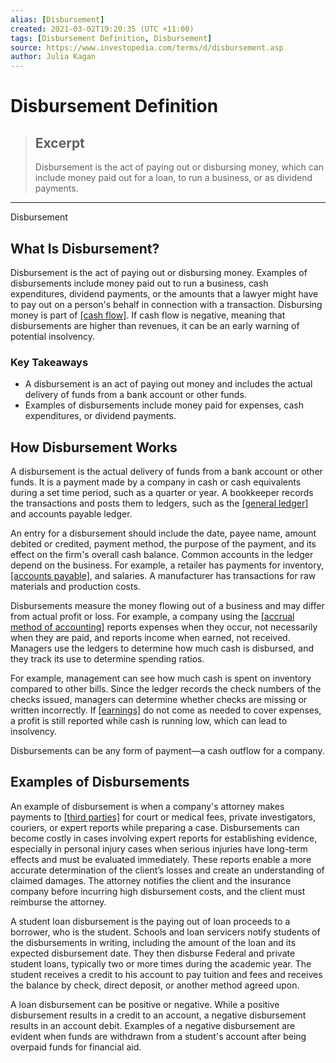 ```yaml
---
alias: [Disbursement]
created: 2021-03-02T19:20:35 (UTC +11:00)
tags: [Disbursement Definition, Disbursement]
source: https://www.investopedia.com/terms/d/disbursement.asp
author: Julia Kagan
---
```


# Disbursement Definition

> ## Excerpt
> Disbursement is the act of paying out or disbursing money, which can include money paid out for a loan, to run a business, or as dividend payments.

---

Disbursement
## What Is Disbursement?

Disbursement is the act of paying out or disbursing money. Examples of disbursements include money paid out to run a business, cash expenditures, dividend payments, or the amounts that a lawyer might have to pay out on a person's behalf in connection with a transaction. Disbursing money is part of [[cash flow]](https://www.investopedia.com/terms/c/cashflow.asp). If cash flow is negative, meaning that disbursements are higher than revenues, it can be an early warning of potential insolvency.

### Key Takeaways

-   A disbursement is an act of paying out money and includes the actual delivery of funds from a bank account or other funds.
-   Examples of disbursements include money paid for expenses, cash expenditures, or dividend payments.

## How Disbursement Works

A disbursement is the actual delivery of funds from a bank account or other funds. It is a payment made by a company in cash or cash equivalents during a set time period, such as a quarter or year. A bookkeeper records the transactions and posts them to ledgers, such as the [[general ledger]](https://www.investopedia.com/terms/g/generalledger.asp) and accounts payable ledger.

An entry for a disbursement should include the date, payee name, amount debited or credited, payment method, the purpose of the payment, and its effect on the firm's overall cash balance. Common accounts in the ledger depend on the business. For example, a retailer has payments for inventory, [[accounts payable]](https://www.investopedia.com/terms/a/accountspayable.asp), and salaries. A manufacturer has transactions for raw materials and production costs.

Disbursements measure the money flowing out of a business and may differ from actual profit or loss. For example, a company using the [[accrual method of accounting]](https://www.investopedia.com/terms/a/accrualaccounting.asp) reports expenses when they occur, not necessarily when they are paid, and reports income when earned, not received. Managers use the ledgers to determine how much cash is disbursed, and they track its use to determine spending ratios.

For example, management can see how much cash is spent on inventory compared to other bills. Since the ledger records the check numbers of the checks issued, managers can determine whether checks are missing or written incorrectly. If [[earnings]](https://www.investopedia.com/terms/e/earnings.asp) do not come as needed to cover expenses, a profit is still reported while cash is running low, which can lead to insolvency.

Disbursements can be any form of payment—a cash outflow for a company.

## Examples of Disbursements

An example of disbursement is when a company's attorney makes payments to [[third parties]](https://www.investopedia.com/terms/t/third-party.asp) for court or medical fees, private investigators, couriers, or expert reports while preparing a case. Disbursements can become costly in cases involving expert reports for establishing evidence, especially in personal injury cases when serious injuries have long-term effects and must be evaluated immediately. These reports enable a more accurate determination of the client’s losses and create an understanding of claimed damages. The attorney notifies the client and the insurance company before incurring high disbursement costs, and the client must reimburse the attorney.

A student loan disbursement is the paying out of loan proceeds to a borrower, who is the student. Schools and loan servicers notify students of the disbursements in writing, including the amount of the loan and its expected disbursement date. They then disburse Federal and private student loans, typically two or more times during the academic year. The student receives a credit to his account to pay tuition and fees and receives the balance by check, direct deposit, or another method agreed upon.

A loan disbursement can be positive or negative. While a positive disbursement results in a credit to an account, a negative disbursement results in an account debit. Examples of a negative disbursement are evident when funds are withdrawn from a student's account after being overpaid funds for financial aid.
